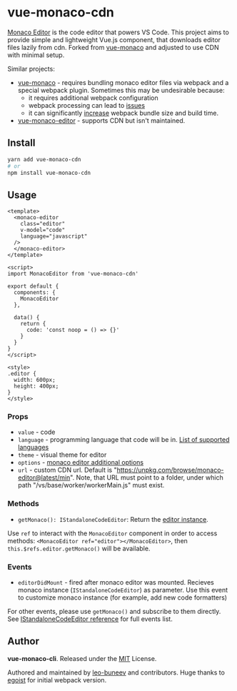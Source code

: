 # vue-monaco-cdn

[Monaco Editor](https://github.com/Microsoft/monaco-editor) is the code editor that powers VS Code. This project aims to provide simple and lightweight Vue.js component, that downloads editor files lazily from cdn. Forked from [vue-monaco](https://github.com/egoist/vue-monaco/) and adjusted to use CDN with minimal setup.

Similar projects:

* [vue-monaco](https://github.com/egoist/vue-monaco/) - requires bundling monaco editor files via webpack and a special webpack plugin. Sometimes this may be undesirable because:
    * it requires additional webpack configuration
    * webpack processing can lead to [issues](https://github.com/Microsoft/monaco-editor-webpack-plugin/issues/17)
    * it can significantly [increase](https://github.com/Microsoft/monaco-editor-webpack-plugin/issues/40) webpack bundle size and build time.
* [vue-monaco-editor](https://github.com/matt-oconnell/vue-monaco-editor) - supports CDN but isn't maintained.


## Install

```bash
yarn add vue-monaco-cdn
# or
npm install vue-monaco-cdn
```

## Usage

```vue
<template>
  <monaco-editor
    class="editor"
    v-model="code"
    language="javascript"
  />
  </monaco-editor>
</template>

<script>
import MonacoEditor from 'vue-monaco-cdn'

export default {
  components: {
    MonacoEditor
  },

  data() {
    return {
      code: 'const noop = () => {}'
    }
  }
}
</script>

<style>
.editor {
  width: 600px;
  height: 400px;
}
</style>
```

### Props

- `value` - code
- `language` - programming language that code will be in. [List of supported languages](https://github.com/Microsoft/monaco-languages) 
- `theme` - visual theme for editor
- `options` - [monaco editor additional options](https://microsoft.github.io/monaco-editor/api/interfaces/monaco.editor.ieditorconstructionoptions.html)
- `url` - custom CDN url. Default is "https://unpkg.com/browse/monaco-editor@latest/min". Note, that URL must point to a folder, under which path "/vs/base/worker/workerMain.js" must exist.

### Methods

- `getMonaco(): IStandaloneCodeEditor`: Return the [editor instance](https://microsoft.github.io/monaco-editor/api/interfaces/monaco.editor.istandalonecodeeditor.html).

Use `ref` to interact with the `MonacoEditor` component in order to access methods: `<MonacoEditor ref="editor"></MonacoEditor>`, then `this.$refs.editor.getMonaco()` will be available.

### Events

- `editorDidMount` - fired after monaco editor was mounted. Recieves monaco instance (`IStandaloneCodeEditor`) as parameter. Use this event to customize monaco instance (for example, add new code formatters)

For other events, please use `getMonaco()` and subscribe to them directly. See [IStandaloneCodeEditor reference](https://microsoft.github.io/monaco-editor/api/interfaces/monaco.editor.istandalonecodeeditor.html) for full events list.

## Author

**vue-monaco-cli**. Released under the [MIT](./LICENSE) License.

Authored and maintained by [leo-buneev](https://github.com/leo-buneev/) and contributors. Huge thanks to [egoist](https://github.com/egoist/) for initial webpack version.
